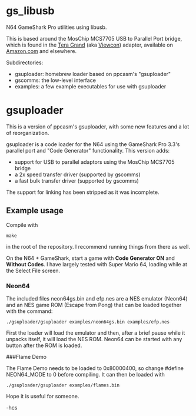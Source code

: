 gs_libusb
=========

N64 GameShark Pro utilities using libusb.

This is based around the MosChip MCS7705 USB to Parallel Port bridge, which is
found in the [Tera Grand][teragrand] (aka [Viewcon][viewcon]) adapter,
available on [Amazon.com][amazon] and elsewhere.

Subdirectories:
- gsuploader: homebrew loader based on ppcasm's "gsuploader"
- gscomms: the low-level interface
- examples: a few example executables for use with gsuploader

[teragrand]: http://www.teragrand.com/product-p/usb-ve349.htm
[viewcon]: http://www.wiretek.com.cn/productshow.aspx?ProdId=921
[amazon]: http://amzn.com/B007MTQ2QS

# gsuploader

This is a version of ppcasm's gsuploader, with some new features and a lot of
reorganization.

gsuploader is a code loader for the N64 using the GameShark Pro 3.3's
parallel port and "Code Generator" functionality. This version adds:

- support for USB to parallel adaptors using the MosChip MCS7705 bridge
- a 2x speed transfer driver (supported by gscomms)
- a fast bulk transfer driver (supported by gscomms)

The support for linking has been stripped as it was incomplete.

## Example usage

Compile with

    make

in the root of the repository. I recommend running things from there as well.

On the N64 + GameShark, start a game with **Code Generator ON** and
**Without Codes**. I have largely tested with Super Mario 64, loading while at
the Select File screen.

### Neon64

The included files neon64gs.bin and efp.nes are a NES emulator (Neon64)
and an NES game ROM (Escape from Pong) that can be loaded together with
the command:

    ./gsuploader/gsuploader examples/neon64gs.bin examples/efp.nes

First the loader will load the emulator and then, after a brief pause while it
unpacks itself, it will load the NES ROM. Neon64 can be started with any button
after the ROM is loaded.

###Flame Demo

The Flame Demo needs to be loaded to 0x80000400, so change #define NEON64_MODE
to 0 before compiling. It can then be loaded with

    ./gsuploader/gsuploader examples/flames.bin

Hope it is useful for someone.

-hcs
